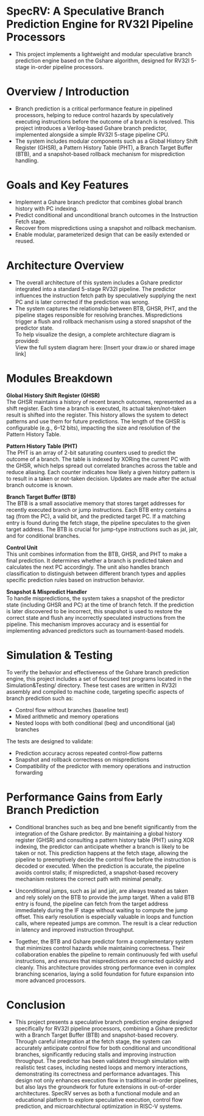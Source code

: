 # SpecRV: A Speculative Branch Prediction Engine for RV32I Pipeline Processors
* This project implements a lightweight and modular speculative branch prediction engine based on the Gshare algorithm, designed for RV32I 5-stage in-order pipeline processors.  

# Overview / Introduction
* Branch prediction is a critical performance feature in pipelined processors, helping to reduce control hazards by speculatively executing instructions before the outcome of a branch is resolved. This project introduces a Verilog-based Gshare branch predictor, implemented alongside a simple RV32I 5-stage pipeline CPU.  
* The system includes modular components such as a Global History Shift Register (GHSR), a Pattern History Table (PHT), a Branch Target Buffer (BTB), and a snapshot-based rollback mechanism for misprediction handling.  

# Goals and Key Features
* Implement a Gshare branch predictor that combines global branch history with PC indexing.
* Predict conditional and unconditional branch outcomes in the Instruction Fetch stage.
* Recover from mispredictions using a snapshot and rollback mechanism.
* Enable modular, parameterized design that can be easily extended or reused.

# Architecture Overview
* The overall architecture of this system includes a Gshare predictor integrated into a standard 5-stage RV32I pipeline. The predictor influences the instruction fetch path by speculatively supplying the next PC and is later corrected if the prediction was wrong.  
* The system captures the relationship between BTB, GHSR, PHT, and the pipeline stages responsible for resolving branches. Mispredictions trigger a flush and rollback mechanism using a stored snapshot of the predictor state.  
To help visualize the design, a complete architecture diagram is provided:  
View the full system diagram here: [Insert your draw.io or shared image link]  

# Modules Breakdown
**Global History Shift Register (GHSR)**  
The GHSR maintains a history of recent branch outcomes, represented as a shift register. Each time a branch is executed, its actual taken/not-taken result is shifted into the register. This history allows the system to detect patterns and use them for future predictions. The length of the GHSR is configurable (e.g., 6–12 bits), impacting the size and resolution of the Pattern History Table.  

**Pattern History Table (PHT)**  
The PHT is an array of 2-bit saturating counters used to predict the outcome of a branch. The table is indexed by XORing the current PC with the GHSR, which helps spread out correlated branches across the table and reduce aliasing. Each counter indicates how likely a given history pattern is to result in a taken or not-taken decision. Updates are made after the actual branch outcome is known.  

**Branch Target Buffer (BTB)**  
The BTB is a small associative memory that stores target addresses for recently executed branch or jump instructions. Each BTB entry contains a tag (from the PC), a valid bit, and the predicted target PC. If a matching entry is found during the fetch stage, the pipeline speculates to the given target address. The BTB is crucial for jump-type instructions such as jal, jalr, and for conditional branches.  

**Control Unit**  
This unit combines information from the BTB, GHSR, and PHT to make a final prediction. It determines whether a branch is predicted taken and calculates the next PC accordingly. The unit also handles branch classification to distinguish between different branch types and applies specific prediction rules based on instruction behavior.  

**Snapshot & Mispredict Handler**  
To handle mispredictions, the system takes a snapshot of the predictor state (including GHSR and PC) at the time of branch fetch. If the prediction is later discovered to be incorrect, this snapshot is used to restore the correct state and flush any incorrectly speculated instructions from the pipeline. This mechanism improves accuracy and is essential for implementing advanced predictors such as tournament-based models.  
 
# Simulation & Testing
To verify the behavior and effectiveness of the Gshare branch prediction engine, this project includes a set of focused test programs located in the Simulation&Testing/ directory. These test cases are written in RV32I assembly and compiled to machine code, targeting specific aspects of branch prediction such as:
* Control flow without branches (baseline test)
* Mixed arithmetic and memory operations
* Nested loops with both conditional (beq) and unconditional (jal) branches

The tests are designed to validate:
* Prediction accuracy across repeated control-flow patterns
* Snapshot and rollback correctness on mispredictions
* Compatibility of the predictor with memory operations and instruction forwarding

# Performance Gains from Early Branch Prediction
* Conditional branches such as beq and bne benefit significantly from the integration of the Gshare predictor. By maintaining a global history register (GHSR) and consulting a pattern history table (PHT) using XOR indexing, the predictor can anticipate whether a branch is likely to be taken or not. This prediction happens at the fetch stage, allowing the pipeline to preemptively decide the control flow before the instruction is decoded or executed. When the prediction is accurate, the pipeline avoids control stalls; if mispredicted, a snapshot-based recovery mechanism restores the correct path with minimal penalty.

* Unconditional jumps, such as jal and jalr, are always treated as taken and rely solely on the BTB to provide the jump target. When a valid BTB entry is found, the pipeline can fetch from the target address immediately during the IF stage without waiting to compute the jump offset. This early resolution is especially valuable in loops and function calls, where repeated jumps are common. The result is a clear reduction in latency and improved instruction throughput.

* Together, the BTB and Gshare predictor form a complementary system that minimizes control hazards while maintaining correctness. Their collaboration enables the pipeline to remain continuously fed with useful instructions, and ensures that mispredictions are corrected quickly and cleanly. This architecture provides strong performance even in complex branching scenarios, laying a solid foundation for future expansion into more advanced processors.

# Conclusion
* This project presents a speculative branch prediction engine designed specifically for RV32I pipeline processors, combining a Gshare predictor with a Branch Target Buffer (BTB) and snapshot-based recovery. Through careful integration at the fetch stage, the system can accurately anticipate control flow for both conditional and unconditional branches, significantly reducing stalls and improving instruction throughput. The predictor has been validated through simulation with realistic test cases, including nested loops and memory interactions, demonstrating its correctness and performance advantages. This design not only enhances execution flow in traditional in-order pipelines, but also lays the groundwork for future extensions in out-of-order architectures. SpecRV serves as both a functional module and an educational platform to explore speculative execution, control flow prediction, and microarchitectural optimization in RISC-V systems.



